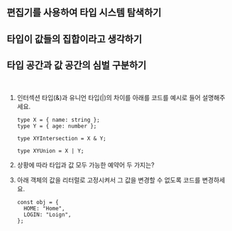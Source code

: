 ## 편집기를 사용하여 타입 시스템 탐색하기

## 타입이 값들의 집합이라고 생각하기

## 타입 공간과 값 공간의 심벌 구분하기

<br>

1. 인터섹션 타입(&)과 유니언 타입(|)의 차이를 아래를 코드를 예시로 들어 설명해주세요.

   ```tsx
   type X = { name: string };
   type Y = { age: number };

   type XYIntersection = X & Y;

   type XYUnion = X | Y;
   ```

2. 상황에 따라 타입과 값 모두 가능한 예약어 두 가지는?
3. 아래 객체의 값을 리터럴로 고정시켜서 그 값을 변경할 수 없도록 코드를 변경하세요.
   ```tsx
   const obj = {
     HOME: "Home",
     LOGIN: "Loign",
   };
   ```
